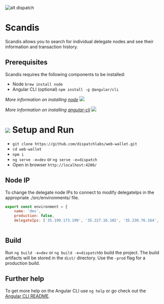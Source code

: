 ![alt dispatch](https://dispatchlabs.io/wp-content/themes/ccprototypev5/images/dispatchlabs-logo.png)

# Scandis
Scandis allows you to search for individual delegate nodes and see their information and transaction history.

## Prerequisites
Scandis requires the following components to be installed:
- Node `brew install node` 
- Angular CLI (optional)  `npm install -g @angular/cli`

*More information on installing [node](https://nodejs.org/en/download/package-manager/)* ![](https://storage.googleapis.com/material-icons/external-assets/v4/icons/svg/ic_launch_black_18px.svg)

*More information on installing [angular-cli](https://github.com/angular/angular-cli)* ![](https://storage.googleapis.com/material-icons/external-assets/v4/icons/svg/ic_launch_black_18px.svg)

# ![](https://storage.googleapis.com/material-icons/external-assets/v4/icons/svg/ic_directions_run_black_24px.svg) Setup and Run
- `git clone https://github.com/dispatchlabs/web-wallet.git`<br>
- `cd web-wallet`<br>
- `npm i`<br>
- `ng serve -e=dev` or `ng serve -e=dispatch`<br>
- Open in browser `http://localhost:4200/`

## Node IP 
To change the delegate node IPs to connect to modify delegateIps in the appropriate ./src/environments/ file. 

~~~javascript
export const environment = {
    name: 'dev',
    production: false,
    delegateIps: ['35.199.173.199', '35.227.16.102', '35.230.76.164', '35.230.101.49'],
    
~~~



## Build
Run `ng build -e=dev` or `ng build -e=dispatch`to build the project. The build artifacts will be stored in the `dist/` directory. Use the `-prod` flag for a production build.

## Further help
To get more help on the Angular CLI use `ng help` or go check out the [Angular CLI README](https://github.com/angular/angular-cli/blob/master/README.md).
